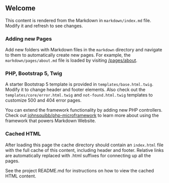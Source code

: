 ## Welcome

This content is rendered from the Markdown in `markdown/index.md` file. Modify it and refresh to see
changes.

### Adding new Pages

Add new folders with Markdown files in the `markdown` directory and navigate to them to
automatically create new pages. For example, the `markdown/pages/about.md` file is loaded by
visiting
[/pages/about](/pages/about).

### PHP, Bootstrap 5, Twig

A starter Bootstrap 5 template is provided in `templates/base.html.twig`. Modify it to change header
and footer elements. Also check out the `templates/core/error.html.twig` and `not-found.html.twig`
templates to customize 500 and 404 error pages.

You can extend the framework functionality by adding new PHP controllers. Check
out [johnsquibb/php-microframework](https://github.com/johnsquibb/php-microframework) to learn more
about using the framework that powers Markdown Website.

### Cached HTML

After loading this page the cache directory should contain an `index.html` file with the full cache
of this content, including header and footer. Relative links are automatically replaced with .html
suffixes for connecting up all the pages.

See the project README.md for instructions on how to view the cached HTML content.